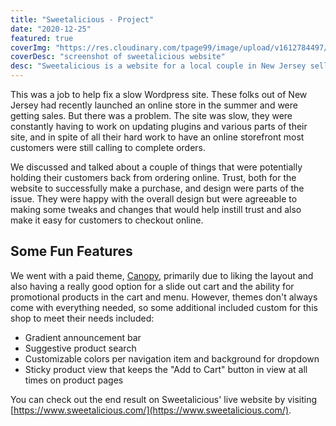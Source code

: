 ```yaml
---
title: "Sweetalicious - Project"
date: "2020-12-25"
featured: true
coverImg: "https://res.cloudinary.com/tpage99/image/upload/v1612784497/dev/sweetalicious.png"
coverDesc: "screenshot of sweetalicious website"
desc: "Sweetalicious is a website for a local couple in New Jersey selling candy in lots of fun and creative ways. They wanted off Wordpress and found a great solution with Shopify."
---
```


This was a job to help fix a slow Wordpress site. These folks out of New Jersey had recently launched an online store in the summer and were getting sales. But there was a problem. The site was slow, they were constantly having to work on updating plugins and various parts of their site, and in spite of all their hard work to have an online storefront most customers were still calling to complete orders. 

We discussed and talked about a couple of things that were potentially holding their customers back from ordering online. Trust, both for the website to successfully make a purchase, and design were parts of the issue. They were happy with the overall design but were agreeable to making some tweaks and changes that would help instill trust and also make it easy for customers to checkout online.  

## Some Fun Features
We went with a paid theme, [Canopy](https://themes.shopify.com/themes/canopy/styles/kiln), primarily due to liking the layout and also having a really good option for a slide out cart and the ability for promotional products in the cart and menu. However, themes don't always come with everything needed, so some additional included custom for this shop to meet their needs included: 

- Gradient announcement bar
- Suggestive product search
- Customizable colors per navigation item and background for dropdown
- Sticky product view that keeps the "Add to Cart" button in view at all times on product pages

You can check out the end result on Sweetalicious' live website by visiting [https://www.sweetalicious.com/](https://www.sweetalicious.com/).  




